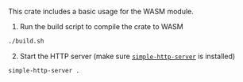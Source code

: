 This crate includes a basic usage for the WASM module.

1. Run the build script to compile the crate to WASM

```sh
./build.sh
```

2. Start the HTTP server (make sure [`simple-http-server`](https://github.com/TheWaWaR/simple-http-server) is installed)

```sh
simple-http-server .
```

